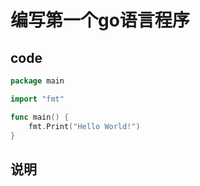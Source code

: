 # 编写第一个go语言程序

## code

```go
package main

import "fmt"

func main() {
	fmt.Print("Hello World!")
}
```

## 说明
